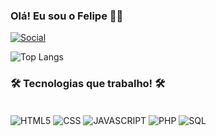### Olá! Eu sou o Felipe 👋🏼

[![Social](https://img.shields.io/badge/LinkedIn-0077B5?style=for-the-badge&logo=linkedin&logoColor=white)](https://www.linkedin.com/in/felipe-campos-machado/)

![Top Langs](https://github-readme-stats.vercel.app/api/top-langs/?username=Felpsmachadoo&theme=codeSTACKr&layout=compact)

### 🛠 Tecnologias que trabalho! 🛠

<div style="display: inline_block"><br/>
  <img align="center" alt="HTML5" src="https://img.shields.io/badge/HTML5-E34F26?style=for-the-badge&logo=html5&logoColor=white">
  <img align="center" alt="CSS" src="https://img.shields.io/badge/CSS3-1572B6?style=for-the-badge&logo=css3&logoColor=white">
  <img align="center" alt="JAVASCRIPT" src="https://img.shields.io/badge/JavaScript-F7DF1E?style=for-the-badge&logo=javascript&logoColor=black">
  <img align="center" alt="PHP" src="https://img.shields.io/badge/PHP-777BB4?style=for-the-badge&logo=php&logoColor=white">
  <img align="center" alt="SQL" src="https://img.shields.io/badge/MySQL-005C84?style=for-the-badge&logo=mysql&logoColor=white">
</div>
